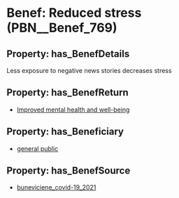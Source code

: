 # Benef: __Reduced stress__ (PBN__Benef_769)

## Property: has_BenefDetails

Less exposure to negative news stories decreases stress

## Property: has_BenefReturn

* [Improved mental health and well-being](../BenefReturn/PBN__BenefReturn_102)

## Property: has_Beneficiary

* [general public](../Stakeholder/PBN__Stakeholder_29)

## Property: has_BenefSource

* [buneviciene_covid-19_2021](../Article/PBN__Article_153)

